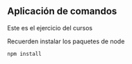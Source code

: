 ## Aplicación de comandos

Este es el ejercicio del cursos


Recuerden instalar los paquetes de node 

```
npm install
```